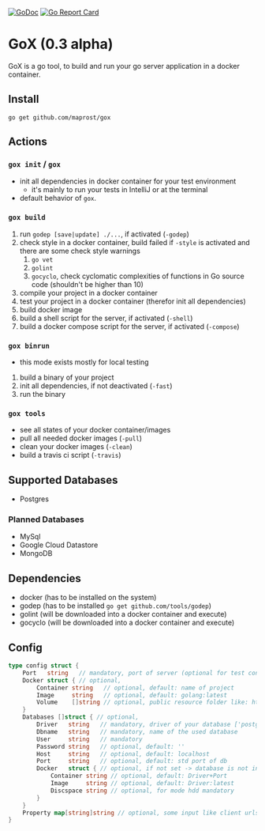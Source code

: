 [![GoDoc](https://godoc.org/github.com/maprost/gox/gxcfg?status.svg)](https://godoc.org/github.com/maprost/gox/gxcfg)
[![Go Report Card](https://goreportcard.com/badge/github.com/maprost/gox)](https://goreportcard.com/report/github.com/maprost/gox)

# GoX (0.3 alpha)

GoX is a go tool, to build and run your go server application in a docker container.

## Install 

`go get github.com/maprost/gox`

## Actions
### `gox init` / `gox`
- init all dependencies in docker container for your test environment 
    - it's mainly to run your tests in IntelliJ or at the terminal
- default behavior of `gox`. 

### `gox build`
1. run `godep [save|update] ./...`, if activated (`-godep`)
1. check style in a docker container, build failed if `-style` is activated and there are some check style warnings
    1. `go vet`
    1. `golint`
    1. `gocyclo`, check cyclomatic complexities of functions in Go source code (shouldn't be higher than 10)
1. compile your project in a docker container
1. test your project in a docker container (therefor init all dependencies)
1. build docker image
1. build a shell script for the server, if activated (`-shell`)
1. build a docker compose script for the server, if activated (`-compose`)

### `gox binrun`
- this mode exists mostly for local testing
1. build a binary of your project
1. init all dependencies, if not deactivated (`-fast`)
1. run the binary

### `gox tools`
- see all states of your docker container/images
- pull all needed docker images (`-pull`)
- clean your docker images (`-clean`)
- build a travis ci script (`-travis`)

## Supported Databases
- Postgres

### Planned Databases
- MySql
- Google Cloud Datastore
- MongoDB

## Dependencies
- docker (has to be installed on the system)
- godep (has to be installed `go get github.com/tools/godep`)
- golint (will be downloaded into a docker container and execute)
- gocyclo (will be downloaded into a docker container and execute)
    
## Config
```go
type config struct {
	Port   string   // mandatory, port of server (optional for test config)
	Docker struct { // optional,
		Container string   // optional, default: name of project
		Image     string   // optional, default: golang:latest
		Volume    []string // optional, public resource folder like: html, css, images...
	}
	Databases []struct { // optional,
		Driver   string   // mandatory, driver of your database ['postgres']
		Dbname   string   // mandatory, name of the used database
		User     string   // mandatory
		Password string   // optional, default: ''
		Host     string   // optional, default: localhost
		Port     string   // optional, default: std port of db
		Docker   struct { // optional, if not set -> database is not in a docker container
			Container string // optional, default: Driver+Port
			Image     string // optional, default: Driver:latest
			Discspace string // optional, for mode hdd mandatory
		}
	}
	Property map[string]string // optional, some input like client urls or keys
}
```